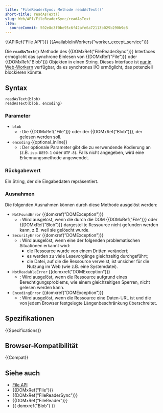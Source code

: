 ```yaml
---
title: "FileReaderSync: Methode readAsText()"
short-title: readAsText()
slug: Web/API/FileReaderSync/readAsText
l10n:
  sourceCommit: 502e8c3f0be95c6f42afe6a72113b029b290b9e8
---
```


{{APIRef("File API")}} {{AvailableInWorkers("worker_except_service")}}

Die **`readAsText()`** Methode des {{DOMxRef("FileReaderSync")}} Interfaces ermöglicht das synchrone Einlesen von {{DOMxRef("File")}} oder {{DOMxRef("Blob")}} Objekten in einen String. Dieses Interface ist [nur in](/de/docs/Web/API/Web_Workers_API/Functions_and_classes_available_to_workers) [Web-Workern](/de/docs/Web/API/Worker) verfügbar, da es synchrones I/O ermöglicht, das potenziell blockieren könnte.

## Syntax

```js-nolint
readAsText(blob)
readAsText(blob, encoding)
```

### Parameter

- `blob`
  - : Die {{DOMxRef("File")}} oder der {{DOMxRef("Blob")}}, der gelesen werden soll.
- `encoding` {{optional_inline}}
  - : Der optionale Parameter gibt die zu verwendende Kodierung an (z.B. `iso-8859-1` oder `UTF-8`). Falls nicht angegeben, wird eine Erkennungsmethode angewendet.

### Rückgabewert

Ein String, der die Eingabedaten repräsentiert.

### Ausnahmen

Die folgenden Ausnahmen können durch diese Methode ausgelöst werden:

- `NotFoundError` {{domxref("DOMException")}}
  - : Wird ausgelöst, wenn die durch die DOM {{DOMxRef("File")}} oder {{DOMxRef("Blob")}} dargestellte Ressource nicht gefunden werden kann, z.B. weil sie gelöscht wurde.
- `SecurityError` {{domxref("DOMException")}}
  - : Wird ausgelöst, wenn eine der folgenden problematischen Situationen erkannt wird:
    - die Ressource wurde von einem Dritten verändert;
    - es werden zu viele Lesevorgänge gleichzeitig durchgeführt;
    - die Datei, auf die die Ressource verweist, ist unsicher für die Nutzung im Web (wie z.B. eine Systemdatei).
- `NotReadableError` {{domxref("DOMException")}}
  - : Wird ausgelöst, wenn die Ressource aufgrund eines Berechtigungsproblems, wie einem gleichzeitigen Sperren, nicht gelesen werden kann.
- `EncodingError` {{domxref("DOMException")}}
  - : Wird ausgelöst, wenn die Ressource eine Daten-URL ist und die von jedem Browser festgelegte Längenbeschränkung überschreitet.

## Spezifikationen

{{Specifications}}

## Browser-Kompatibilität

{{Compat}}

## Siehe auch

- [File API](/de/docs/Web/API/File_API)
- {{DOMxRef("File")}}
- {{DOMxRef("FileReaderSync")}}
- {{DOMxRef("FileReader")}}
- {{ domxref("Blob") }}
